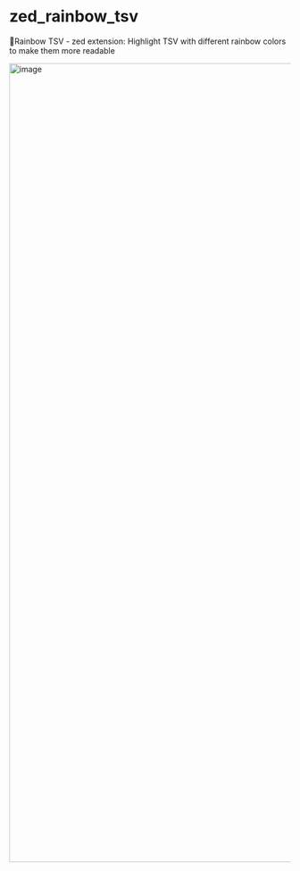 # zed_rainbow_tsv
🌈Rainbow TSV - zed extension: Highlight TSV with different rainbow colors to make them more readable


<img width="1431" alt="image" src="https://github.com/weartist/zed-rainbow-tsv/assets/17105034/bc2b53e9-f7a6-4bec-b9db-f7b72a22e2f2">
